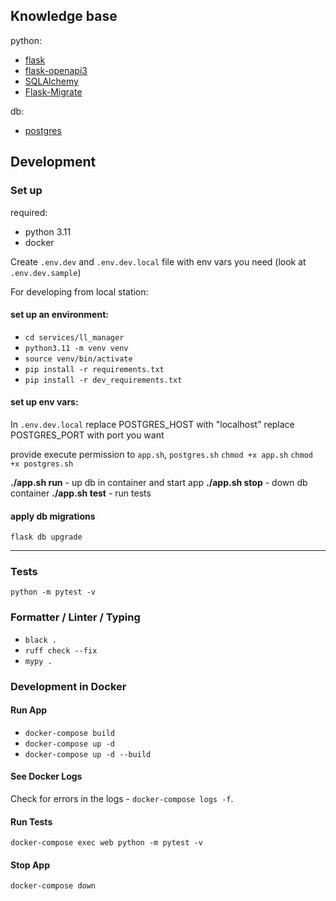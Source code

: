 ## Knowledge base
python:
- [flask](https://flask.palletsprojects.com/en/3.0.x/)
- [flask-openapi3](https://luolingchun.github.io/flask-openapi3/v3.x/)
- [SQLAlchemy](https://www.sqlalchemy.org/)
- [Flask-Migrate](https://flask-migrate.readthedocs.io/en/latest/#why-use-flask-migrate-vs-alembic-directly)

db:
- [postgres](https://www.postgresql.org/)

## Development

### Set up
required:
- python 3.11
- docker

Create `.env.dev` and `.env.dev.local` file with env vars you need (look at `.env.dev.sample`)

For developing from local station:
#### set up an environment:
- `cd services/ll_manager`
- `python3.11 -m venv venv`
- `source venv/bin/activate`
- `pip install -r requirements.txt`
- `pip install -r dev_requirements.txt`

#### set up env vars:
In `.env.dev.local`
replace POSTGRES_HOST with "localhost"
replace POSTGRES_PORT with port you want

provide execute permission to `app.sh`, `postgres.sh`
`chmod +x app.sh`
`chmod +x postgres.sh`

**./app.sh run** - up db in container and start app
**./app.sh stop** - down db container
**./app.sh test** - run tests


#### apply db migrations
`flask db upgrade`

---------------------------------------------------------------------------------------------------

### Tests
`python -m pytest -v`

### Formatter / Linter / Typing
- `black .`
- `ruff check --fix`
- `mypy .`

### Development in Docker

#### Run App
- `docker-compose build`
- `docker-compose up -d`
- `docker-compose up -d --build`

#### See Docker Logs
Check for errors in the logs - `docker-compose logs -f`.

#### Run Tests
`docker-compose exec web python -m pytest -v`

#### Stop App
`docker-compose down`